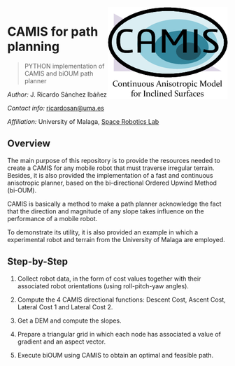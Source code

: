 <img src="docs/media/CAMISLogo.png" align="right" />

# CAMIS for path planning
> PYTHON implementation of CAMIS and biOUM path planner

*Author:* J. Ricardo Sánchez Ibáñez

*Contact info:* ricardosan@uma.es

*Affiliation:* University of Malaga, [Space Robotics Lab](https://www.uma.es/robotics-and-mechatronics/info/107542/robotica-espacial/)

## Overview
The main purpose of this repository is to provide the resources needed to create a CAMIS for any mobile robot that must traverse irregular terrain. Besides, it is also provided the implementation of a fast and continuous anisotropic planner, based on the bi-directional Ordered Upwind Method (bi-OUM).

CAMIS is basically a method to make a path planner acknowledge the fact that the direction and magnitude of any slope takes influence on the performance of a mobile robot. 

To demonstrate its utility, it is also provided an example in which a experimental robot and terrain from the University of Malaga are employed.

## Step-by-Step

1. Collect robot data, in the form of cost values together with their associated robot orientations (using roll-pitch-yaw angles).

2. Compute the 4 CAMIS directional functions: Descent Cost, Ascent Cost, Lateral Cost 1 and Lateral Cost 2.

3. Get a DEM and compute the slopes.

4. Prepare a triangular grid in which each node has associated a value of gradient and an aspect vector.

5. Execute biOUM using CAMIS to obtain an optimal and feasible path.
